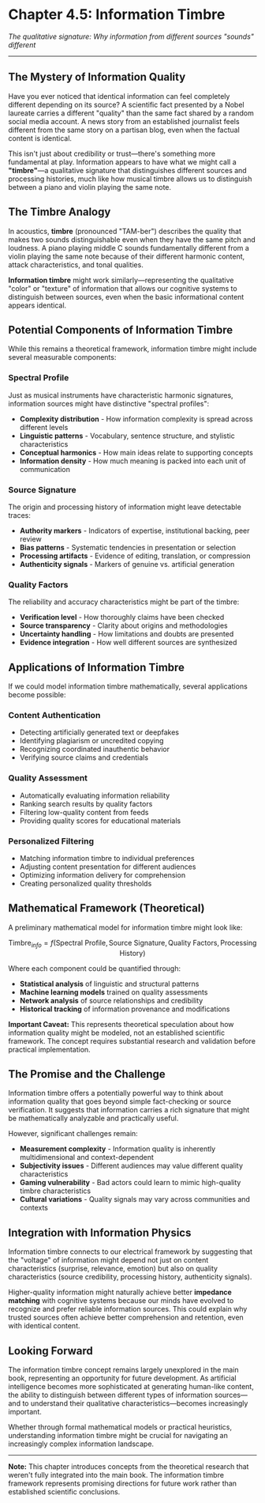 # Chapter 4.5: Information Timbre

*The qualitative signature: Why information from different sources "sounds" different*

---

## The Mystery of Information Quality

Have you ever noticed that identical information can feel completely different depending on its source? A scientific fact presented by a Nobel laureate carries a different "quality" than the same fact shared by a random social media account. A news story from an established journalist feels different from the same story on a partisan blog, even when the factual content is identical.

This isn't just about credibility or trust—there's something more fundamental at play. Information appears to have what we might call a **"timbre"**—a qualitative signature that distinguishes different sources and processing histories, much like how musical timbre allows us to distinguish between a piano and violin playing the same note.

## The Timbre Analogy

In acoustics, **timbre** (pronounced "TAM-ber") describes the quality that makes two sounds distinguishable even when they have the same pitch and loudness. A piano playing middle C sounds fundamentally different from a violin playing the same note because of their different harmonic content, attack characteristics, and tonal qualities.

**Information timbre** might work similarly—representing the qualitative "color" or "texture" of information that allows our cognitive systems to distinguish between sources, even when the basic informational content appears identical.

## Potential Components of Information Timbre

While this remains a theoretical framework, information timbre might include several measurable components:

### **Spectral Profile**
Just as musical instruments have characteristic harmonic signatures, information sources might have distinctive "spectral profiles":
- **Complexity distribution** - How information complexity is spread across different levels
- **Linguistic patterns** - Vocabulary, sentence structure, and stylistic characteristics  
- **Conceptual harmonics** - How main ideas relate to supporting concepts
- **Information density** - How much meaning is packed into each unit of communication

### **Source Signature**
The origin and processing history of information might leave detectable traces:
- **Authority markers** - Indicators of expertise, institutional backing, peer review
- **Bias patterns** - Systematic tendencies in presentation or selection
- **Processing artifacts** - Evidence of editing, translation, or compression
- **Authenticity signals** - Markers of genuine vs. artificial generation

### **Quality Factors**
The reliability and accuracy characteristics might be part of the timbre:
- **Verification level** - How thoroughly claims have been checked
- **Source transparency** - Clarity about origins and methodologies
- **Uncertainty handling** - How limitations and doubts are presented
- **Evidence integration** - How well different sources are synthesized

## Applications of Information Timbre

If we could model information timbre mathematically, several applications become possible:

### **Content Authentication**
- Detecting artificially generated text or deepfakes
- Identifying plagiarism or uncredited copying
- Recognizing coordinated inauthentic behavior
- Verifying source claims and credentials

### **Quality Assessment**
- Automatically evaluating information reliability
- Ranking search results by quality factors
- Filtering low-quality content from feeds
- Providing quality scores for educational materials

### **Personalized Filtering**
- Matching information timbre to individual preferences
- Adjusting content presentation for different audiences
- Optimizing information delivery for comprehension
- Creating personalized quality thresholds

## Mathematical Framework (Theoretical)

A preliminary mathematical model for information timbre might look like:

$$\text{Timbre}_{info} = f(\text{Spectral Profile}, \text{Source Signature}, \text{Quality Factors}, \text{Processing History})$$

Where each component could be quantified through:
- **Statistical analysis** of linguistic and structural patterns
- **Machine learning models** trained on quality assessments
- **Network analysis** of source relationships and credibility
- **Historical tracking** of information provenance and modifications

**Important Caveat:** This represents theoretical speculation about how information quality might be modeled, not an established scientific framework. The concept requires substantial research and validation before practical implementation.

## The Promise and the Challenge

Information timbre offers a potentially powerful way to think about information quality that goes beyond simple fact-checking or source verification. It suggests that information carries a rich signature that might be mathematically analyzable and practically useful.

However, significant challenges remain:
- **Measurement complexity** - Information quality is inherently multidimensional and context-dependent
- **Subjectivity issues** - Different audiences may value different quality characteristics
- **Gaming vulnerability** - Bad actors could learn to mimic high-quality timbre characteristics
- **Cultural variations** - Quality signals may vary across communities and contexts

## Integration with Information Physics

Information timbre connects to our electrical framework by suggesting that the "voltage" of information might depend not just on content characteristics (surprise, relevance, emotion) but also on quality characteristics (source credibility, processing history, authenticity signals).

Higher-quality information might naturally achieve better **impedance matching** with cognitive systems because our minds have evolved to recognize and prefer reliable information sources. This could explain why trusted sources often achieve better comprehension and retention, even with identical content.

## Looking Forward

The information timbre concept remains largely unexplored in the main book, representing an opportunity for future development. As artificial intelligence becomes more sophisticated at generating human-like content, the ability to distinguish between different types of information sources—and to understand their qualitative characteristics—becomes increasingly important.

Whether through formal mathematical models or practical heuristics, understanding information timbre might be crucial for navigating an increasingly complex information landscape.

---

**Note:** This chapter introduces concepts from the theoretical research that weren't fully integrated into the main book. The information timbre framework represents promising directions for future work rather than established scientific conclusions. 
